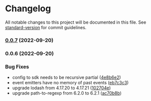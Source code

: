 # Changelog

All notable changes to this project will be documented in this file. See [standard-version](https://github.com/conventional-changelog/standard-version) for commit guidelines.

### [0.0.7](https://github.com/permitio/permit-node/compare/v0.0.6...v0.0.7) (2022-09-20)

### 0.0.6 (2022-09-20)


### Bug Fixes

* config to sdk needs to be recursive partial ([4e8b6e2](https://github.com/permitio/permit-node/commit/4e8b6e27b115678073684bb1dfb67fc035fd3b75))
* event emitters have no memory of past events ([eb7c3c3](https://github.com/permitio/permit-node/commit/eb7c3c369c604b48dd18c5747ecb12129ef66258))
* upgrade lodash from 4.17.20 to 4.17.21 ([102704e](https://github.com/permitio/permit-node/commit/102704ef3eaf6740bea0e29a6d5957bca99d999c))
* upgrade path-to-regexp from 6.2.0 to 6.2.1 ([ac70b8b](https://github.com/permitio/permit-node/commit/ac70b8b1eb847c1fc3f411262f94825eb93a6e6c))

